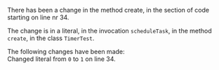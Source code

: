 There has been a change in the method create, in the section of code starting on line nr 34.
  
The change is in a literal, in the invocation ```scheduleTask```, in the method ```create```, in the class ```TimerTest```.
  
The following changes have been made:  
Changed literal from ```0``` to ```1``` on line 34.  
